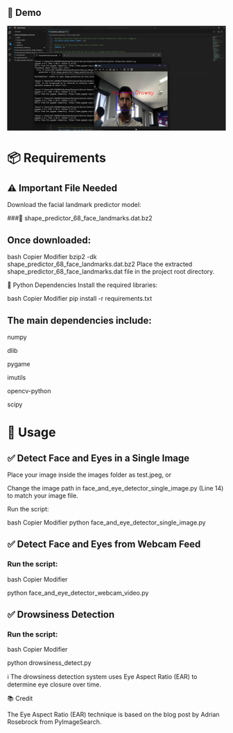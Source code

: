 ## 🎥 Demo

![Drowsiness Detection Preview](./live%20test/img.png)

# 📦 Requirements

## ⚠️ Important File Needed

Download the facial landmark predictor model:

###🔗 shape_predictor_68_face_landmarks.dat.bz2

## Once downloaded:

bash
Copier
Modifier
bzip2 -dk shape_predictor_68_face_landmarks.dat.bz2
Place the extracted shape_predictor_68_face_landmarks.dat file in the project root directory.

🔧 Python Dependencies
Install the required libraries:

bash
Copier
Modifier
pip install -r requirements.txt

## The main dependencies include:

numpy

dlib

pygame

imutils

opencv-python

scipy

# 🚀 Usage

## ✅ Detect Face and Eyes in a Single Image

Place your image inside the images folder as test.jpeg, or

Change the image path in face_and_eye_detector_single_image.py (Line 14) to match your image file.

Run the script:

bash
Copier
Modifier
python face_and_eye_detector_single_image.py

## ✅ Detect Face and Eyes from Webcam Feed

### Run the script:

bash
Copier
Modifier

python face_and_eye_detector_webcam_video.py

## ✅ Drowsiness Detection

### Run the script:

bash
Copier
Modifier

python drowsiness_detect.py

ℹ️ The drowsiness detection system uses Eye Aspect Ratio (EAR) to determine eye closure over time.

📚 Credit

The Eye Aspect Ratio (EAR) technique is based on the blog post by Adrian Rosebrock from PyImageSearch.
